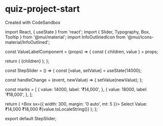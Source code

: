 # quiz-project-start
Created with CodeSandbox

import React, { useState } from 'react';
import { Slider, Typography, Box, Tooltip } from '@mui/material';
import InfoOutlinedIcon from '@mui/icons-material/InfoOutlined';

const ValueLabelComponent = (props) => {
  const { children, value } = props;

  return (
    <Tooltip enterTouchDelay={0} placement="top" title={value}>
      {children}
    </Tooltip>
  );
};

const StepSlider = () => {
  const [value, setValue] = useState(14000);

  const handleChange = (event, newValue) => {
    setValue(newValue);
  };

  const marks = [
    {
      value: 14000,
      label: '₹14,000',
    },
    {
      value: 18000,
      label: '₹18,000',
    },
  ];

  return (
    <Box sx={{ width: 300, margin: '0 auto', mt: 5 }}>
      <Box display="flex" alignItems="center" justifyContent="space-between">
        <Typography variant="body1">Select Value:</Typography>
        <Tooltip title="Information about this slider" placement="top">
          <InfoOutlinedIcon fontSize="small" />
        </Tooltip>
      </Box>
      <Slider
        value={value}
        onChange={handleChange}
        aria-labelledby="discrete-slider"
        step={null}
        marks={marks}
        min={14000}
        max={18000}
        valueLabelDisplay="auto"
        ValueLabelComponent={ValueLabelComponent}
      />
      <Box display="flex" justifyContent="space-between">
        <Typography variant="body2">₹14,000</Typography>
        <Typography variant="body2">₹18,000</Typography>
      </Box>
      <Box mt={2} textAlign="center">
        <Typography variant="h5">₹{value.toLocaleString()}</Typography>
      </Box>
    </Box>
  );
};

export default StepSlider;
